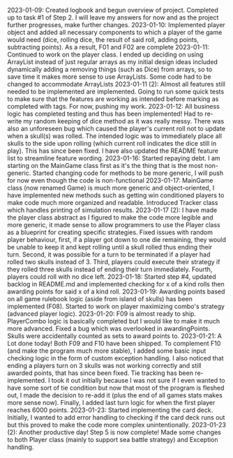 2023-01-09: Created logbook and begun overview of project. Completed up to task #1 of Step 2. I will leave my answers for now and as the project further progresses, make further changes.
2023-01-10: Implemented player object and added all necessary components to which a player of the game would need (dice, rolling dice, the result of said roll, adding points, subtracting points). As a result, F01 and F02 are complete
2023-01-11: Continued to work on the player class. I ended up deciding on using ArrayList instead of just regular arrays as my initial design ideas included dynamically adding a removing things (such as Dice) from arrays, so to save time it makes more sense to use ArrayLists. Some code had to be changed to accommodate ArrayLists
2023-01-11 (2): Almost all features still needed to be implemented are implemented. Going to run some quick tests to make sure that the features are working as intended before marking as completed with tags. For now, pushing my work.
2023-01-12: All business logic has completed testing and thus has been implemented! Had to re-write my random keeping of dice method as it was really messy. There was also an unforeseen bug which caused the player's current roll not to update when a skull(s) was rolled. The intended logic was to immediately place all skulls to the side upon rolling (which current roll indicates the dice still in play). This has since been fixed. I have also updated the README feature list to streamline feature wording.
2023-01-16: Started repaying debt. I am starting on the MainGame class first as it's the thing that is the most non-generic. Started changing code for methods to be more generic, I will push for now even though the code is non-functional
2023-01-17: MainGame class (now renamed Game) is much more generic and object-oriented, I have implemented new methods such as getting win conditioned players to make code much more organized and readable. Introduced Tracker class which handles printing of simulation results.
2023-01-17 (2): I have made the player class abstract as I figured to make the code more legible and more generic, it made sense to allow programmers to use the Player class as a blueprint for creating specific strategies. Fixed issues with random player behaviour, first, if a player got down to one die remaining, they would be unable to keep it and kept rolling until a skull rolled thus ending their turn. Second, it was possible for a turn to be terminated if a player had rolled two skulls instead of 3. Third, players could execute their strategy if they rolled three skulls instead of ending their turn immediately. Fourth, players could roll with no dice left.
2023-01-18: Started step #4, updated backlog in README.md and implemented checking for x of a kind rolls then awarding points for said x of a kind roll.
2023-01-19: Awarding points based on all game rulebook logic (aside from island of skulls) has been implemented (F08). Started to work on player maximizing combo's strategy (advanced player logic).
2023-01-20: F09 is almost ready to ship. PlayerCombo logic is basically completed but I would like to make it much more advanced. Fixed a bug which was overlooked in awardingPoints. Skulls were accidentally counted as sets to award points to.
2023-01-21: A Lot done today! Both F09 and F10 have been shipped. To complement F10 (and make the program much more stable), I added some basic input checking logic in the form of custom exception handling. I also noticed that ending a players turn on 3 skulls was not working correctly and still awarded points, that has since been fixed. Tie tracking has been re-implemented. I took it out initially because I was not sure if I even wanted to have some sort of tie condition but now that most of the program is fleshed out, I made the decision to re-add it (plus the end of all games stats makes more sense now). Finally, I added last turn logic for when the first player reaches 6000 points.
2023-01-23: Started implementing the card deck. Initially, I wanted to add error handling to checking if the card deck runs out but this proved to make the code more complex unintentionally.
2023-01-23 (2): Another productive day! Step 5 is now complete! Made some changes to both Player class (mainly to support sea battle strategy) and Exception handling.